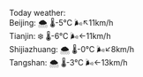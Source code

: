 Today weather:  
Beijing: 🌨  🌡️-5°C 🌬️↖11km/h  
Tianjin: ❄️   🌡️-6°C 🌬️←11km/h  
Shijiazhuang: 🌨  🌡️-0°C 🌬️↙8km/h  
Tangshan: 🌨  🌡️-3°C 🌬️←13km/h  
